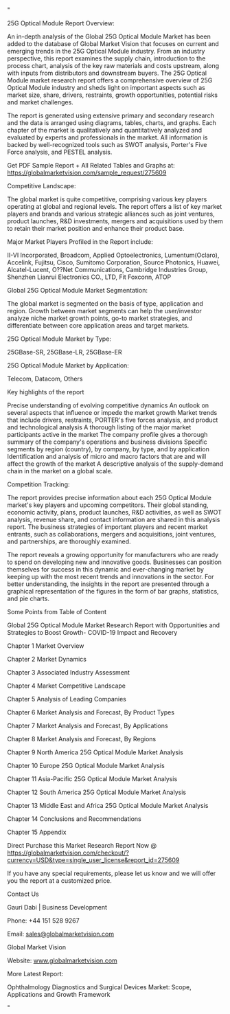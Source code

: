 "

25G Optical Module Report Overview:

An in-depth analysis of the Global 25G Optical Module Market has been added to the database of Global Market Vision that focuses on current and emerging trends in the 25G Optical Module industry. From an industry perspective, this report examines the supply chain, introduction to the process chart, analysis of the key raw materials and costs upstream, along with inputs from distributors and downstream buyers. The 25G Optical Module market research report offers a comprehensive overview of 25G Optical Module industry and sheds light on important aspects such as market size, share, drivers, restraints, growth opportunities, potential risks and market challenges.

The report is generated using extensive primary and secondary research and the data is arranged using diagrams, tables, charts, and graphs. Each chapter of the market is qualitatively and quantitatively analyzed and evaluated by experts and professionals in the market. All information is backed by well-recognized tools such as SWOT analysis, Porter's Five Force analysis, and PESTEL analysis.

Get PDF Sample Report + All Related Tables and Graphs at: https://globalmarketvision.com/sample_request/275609

Competitive Landscape:

The global market is quite competitive, comprising various key players operating at global and regional levels. The report offers a list of key market players and brands and various strategic alliances such as joint ventures, product launches, R&D investments, mergers and acquisitions used by them to retain their market position and enhance their product base.

Major Market Players Profiled in the Report include:

II-VI Incorporated, Broadcom, Applied Optoelectronics, Lumentum(Oclaro), Accelink, Fujitsu, Cisco, Sumitomo Corporation, Source Photonics, Huawei, Alcatel-Lucent, O??Net Communications, Cambridge Industries Group, Shenzhen Lianrui Electronics CO., LTD, Fit Foxconn, ATOP

Global 25G Optical Module Market Segmentation:

The global market is segmented on the basis of type, application and region. Growth between market segments can help the user/investor analyze niche market growth points, go-to market strategies, and differentiate between core application areas and target markets.

25G Optical Module Market by Type:

25GBase-SR, 25GBase-LR, 25GBase-ER

25G Optical Module Market by Application:

Telecom, Datacom, Others

Key highlights of the report

Precise understanding of evolving competitive dynamics
An outlook on several aspects that influence or impede the market growth
Market trends that include drivers, restraints, PORTER's five forces analysis, and product and technological analysis
A thorough listing of the major market participants active in the market
The company profile gives a thorough summary of the company's operations and business divisions
Specific segments by region (country), by company, by type, and by application
Identification and analysis of micro and macro factors that are and will affect the growth of the market
A descriptive analysis of the supply-demand chain in the market on a global scale.

Competition Tracking:

The report provides precise information about each 25G Optical Module market's key players and upcoming competitors. Their global standing, economic activity, plans, product launches, R&D activities, as well as SWOT analysis, revenue share, and contact information are shared in this analysis report. The business strategies of important players and recent market entrants, such as collaborations, mergers and acquisitions, joint ventures, and partnerships, are thoroughly examined.

The report reveals a growing opportunity for manufacturers who are ready to spend on developing new and innovative goods. Businesses can position themselves for success in this dynamic and ever-changing market by keeping up with the most recent trends and innovations in the sector. For better understanding, the insights in the report are presented through a graphical representation of the figures in the form of bar graphs, statistics, and pie charts.

Some Points from Table of Content

Global 25G Optical Module Market Research Report with Opportunities and Strategies to Boost Growth- COVID-19 Impact and Recovery

Chapter 1 Market Overview

Chapter 2 Market Dynamics

Chapter 3 Associated Industry Assessment

Chapter 4 Market Competitive Landscape

Chapter 5 Analysis of Leading Companies

Chapter 6 Market Analysis and Forecast, By Product Types

Chapter 7 Market Analysis and Forecast, By Applications

Chapter 8 Market Analysis and Forecast, By Regions

Chapter 9 North America 25G Optical Module Market Analysis

Chapter 10 Europe 25G Optical Module Market Analysis

Chapter 11 Asia-Pacific 25G Optical Module Market Analysis

Chapter 12 South America 25G Optical Module Market Analysis

Chapter 13 Middle East and Africa 25G Optical Module Market Analysis

Chapter 14 Conclusions and Recommendations

Chapter 15 Appendix

Direct Purchase this Market Research Report Now @ https://globalmarketvision.com/checkout/?currency=USD&type=single_user_license&report_id=275609

If you have any special requirements, please let us know and we will offer you the report at a customized price.

Contact Us

Gauri Dabi | Business Development

Phone: +44 151 528 9267

Email: sales@globalmarketvision.com

Global Market Vision

Website: www.globalmarketvision.com




More Latest Report:

Ophthalmology Diagnostics and Surgical Devices Market: Scope, Applications and Growth Framework

"
